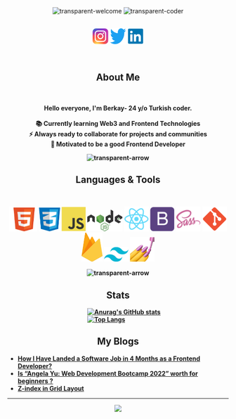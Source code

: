 <!--Cover -->

<div align="center">
  <img  src="https://user-images.githubusercontent.com/81809211/160313310-d13df468-0e79-4b47-8c4b-531632fb2e63.gif" alt="transparent-welcome" />
  <img  src="https://user-images.githubusercontent.com/81809211/160313931-dcf2e5a1-fcb1-4260-9b99-8a43a95b76b4.gif" alt="transparent-coder" height=500 />
  <br><br>
  <!--Social Media -->
  <p align="center">
    <a href="https://www.instagram.com/berkay.crk/" target="_blank"><img src="./img/Instagram.svg" width="36" alt="Instagram"/><a/>
    <a href="https://twitter.com/berkaycirak" target="_blank"><img src="./img/twitter-original.svg" width="36"  alt="Twitter" /><a/>
    <a href="https://www.linkedin.com/in/berkaycrk/" target="_blank"><img src="./img/linkedin-original.svg" width="36" alt="Linkedin" /><a/>
  </p> 
 <br>
  <h2>About Me</h2>
  <br>
  <p><strong>Hello everyone, I'm Berkay- 24 y/o Turkish coder. <br><br>
    📚 Currently learning Web3 and Frontend Technologies</li> <br>
    ⚡ Always ready to collaborate for projects and communities  <br>
    🎯 Motivated to be a good Frontend Developer  
  </p>
</div>

<!--Arrow Gif-->
<div align="center"><img  src="https://user-images.githubusercontent.com/81809211/160311979-bf92eff5-baf1-41c2-93e8-6097a97d0719.gif" alt="transparent-arrow" width=75 /></div>

<!--Technologies -->
  <h2 align="center">Languages & Tools</h2>
  <br>
  <p align="center">
    <img src="./img/html.png" width="64"  alt="HTML" />
    <img src="./img/css.png" width="48"  alt="CSS" />
    <img src="./img/javascript-original.svg" width="56" alt="JavaScript" />
    <img src="./img/Node.js.svg" width="80"  alt="NodeJS" />
    <img src="./img/react-original.svg" width="56"  alt="React" />
    <img src="./img/bootstrap-plain.svg" width="56"  alt="Bootstrap" />
    <img src="./img/sass-original.svg" width="56"  alt="Sass" />
    <img src="./img/git.svg" width="56"  alt="Git" />
    <img src="./img/firebase.svg" width="48"  alt="Firebase" />
    <img src="./img/tailwind.svg" width="56"  alt="Tailwind" />
    <img src="./img/styled-component.png" width="56"  alt="StyledComponents" />
  

  </p>
  
<!--Arrow Gif-->
<div align="center"><img  src="https://user-images.githubusercontent.com/81809211/160311979-bf92eff5-baf1-41c2-93e8-6097a97d0719.gif" alt="transparent-arrow" width=75 /></div>




<!--Stats-->

<h2 align="center">Stats</h2>

&emsp;&emsp;&emsp;&emsp;&emsp;&emsp;&emsp;&emsp;&emsp;&emsp;&emsp;&emsp;&emsp;[![Anurag's GitHub stats](https://github-readme-stats.vercel.app/api?username=berkaycirak&show_icons=true&theme=dracula)](https://github.com/berkaycirak/github-readme-stats)
&emsp;&emsp;&emsp;&emsp;&emsp;&emsp;&emsp;&emsp;&emsp;&emsp;&emsp;&emsp;&emsp;[![Top Langs](https://github-readme-stats.vercel.app/api/top-langs/?username=berkaycirak&theme=dracula&card_width=450&layout=compact)](https://github.com/berkaycirak/github-readme-stats)


<!--Blogs-->

<h2 align="center">My Blogs</h2>

<!-- BLOG-POST-LIST:START -->
- [How I Have Landed a Software Job in 4 Months as a Frontend Developer?](https://medium.com/@berkaycrk/how-i-have-landed-a-software-job-in-4-months-as-a-frontend-developer-3b027419f51c?source=rss-1ca17d37dc3f------2)
- [Is “Angela Yu: Web Development Bootcamp 2022” worth for beginners ?](https://medium.com/@berkaycrk/is-angela-yu-web-development-bootcamp-2022-worth-for-beginners-a84a73cd15ea?source=rss-1ca17d37dc3f------2)
- [Z-index in Grid Layout](https://medium.com/@berkaycrk/z-index-in-grid-layout-f6edf9648ea2?source=rss-1ca17d37dc3f------2)
<!-- BLOG-POST-LIST:END -->

<hr>

<!--Visitor Counter-->
<div align="center"> <img src="https://komarev.com/ghpvc/?username=berkaycirak&color=blueviolet&label=VISITORS" /> </div>




